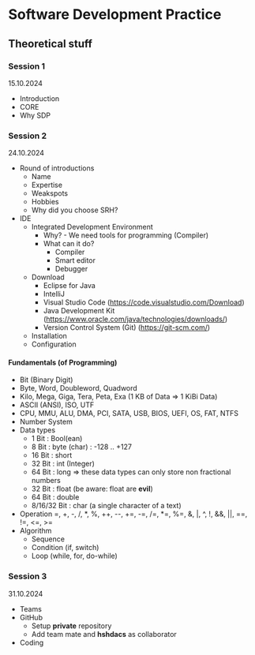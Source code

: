 # Software Development Practice

## Theoretical stuff

### Session 1
15.10.2024

- Introduction
- CORE
- Why SDP

### Session 2
24.10.2024

- Round of introductions
    - Name
    - Expertise
    - Weakspots
    - Hobbies
    - Why did you choose SRH?
- IDE
    - Integrated Development Environment
        - Why? - We need tools for programming (Compiler)
        - What can it do?
            - Compiler
            - Smart editor
            - Debugger
    - Download
        - Eclipse for Java
        - IntelliJ
        - Visual Studio Code
            (https://code.visualstudio.com/Download)
        - Java Development Kit
            (https://www.oracle.com/java/technologies/downloads/)
        - Version Control System (Git)
            (https://git-scm.com/)
    - Installation
    - Configuration

#### Fundamentals (of Programming)

- Bit (Binary Digit)
- Byte, Word, Doubleword, Quadword
- Kilo, Mega, Giga, Tera, Peta, Exa (1 KB of Data => 1 KiBi Data)
- ASCII (ANSI), ISO, UTF
- CPU, MMU, ALU, DMA, PCI, SATA, USB, BIOS, UEFI, OS, FAT, NTFS
- Number System
- Data types
    - 1 Bit : Bool(ean)
    - 8 Bit : byte (char) : -128 .. +127
    - 16 Bit : short 
    - 32 Bit : int (Integer)
    - 64 Bit : long
    => these data types can only store non fractional numbers
    - 32 Bit : float (be aware: float are **evil**)
    - 64 Bit : double
    - 8/16/32 Bit : char
        (a single character of a text)
- Operation
    =,
    +, -, /, *, %,
    ++, --,
    +=, -=, /=, *=, %=,
    &, |, ^, !, &&, ||,
    ==, !=, <=, >=
- Algorithm
    - Sequence
    - Condition (if, switch)
    - Loop (while, for, do-while)

### Session 3
31.10.2024

- Teams
- GitHub
    - Setup **private** repository
    - Add team mate and **hshdacs** as collaborator
- Coding
